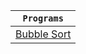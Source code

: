 

<div align="center">

| **`Programs`** |
| ---------- |
| [Bubble Sort](https://github.com/devrath/studious-ds-adventure/blob/main/collection/recursion/FactorialOfNumber.java) |

</div>

